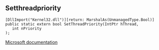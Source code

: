## Setthreadpriority

```
[DllImport("Kernel32.dll")][return: MarshalAs(UnmanagedType.Bool)]
public static extern bool SetThreadPriority(IntPtr hThread,
   int nPriority
);
```

[Microsoft documentation](https://docs.microsoft.com/en-us/windows/win32/api/processthreadsapi/nf-processthreadsapi-setthreadpriority)
